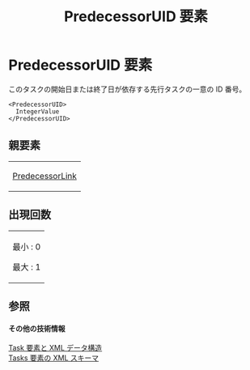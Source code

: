 ﻿---
title: PredecessorUID 要素
TOCTitle: PredecessorUID 要素
ms:assetid: 28e536a1-6dc8-4a44-802f-e309cd499791
ms:mtpsurl: https://msdn.microsoft.com/ja-jp/library/Bb968447(v=office.12)
ms:contentKeyID: 16733746
ms.date: 06/30/2008
mtps_version: v=office.12
ms.translationtype: HT
---

# PredecessorUID 要素

このタスクの開始日または終了日が依存する先行タスクの一意の ID 番号。

    <PredecessorUID>
      IntegerValue
    </PredecessorUID>

## 親要素

<table>
<colgroup>
<col style="width: 100%" />
</colgroup>
<tbody>
<tr class="odd">
<td><p><a href="predecessorlink-element.md">PredecessorLink</a></p></td>
</tr>
</tbody>
</table>


## 出現回数


<table>
<colgroup>
<col style="width: 100%" />
</colgroup>
<tbody>
<tr class="odd">
<td><p>最小 : 0</p>
<p>最大 : 1</p></td>
</tr>
</tbody>
</table>


## 参照

#### その他の技術情報

[Task 要素と XML データ構造](task-elements-and-xml-structure.md)  
[Tasks 要素の XML スキーマ](xml-schema-for-the-tasks-element.md)

